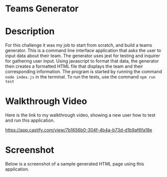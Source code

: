 # Teams Generator

# Description

For this challenge it was my job to start from scratch, and build a teams generator. This is a command
line interface application that asks the user to input data about their team. The generator uses jest
for testing and inquirer for gathering user input. Using javascript to format that data, the generator
then creates a formatted HTML file that displays the team and their corresponding information. The program
is started by running the command ``` node index.js ``` in the terminal. To run the tests, use the command
``` npm run test ```

# Walkthrough Video

Here is the link to my walkthrough video, showing a new user how to test and run this application. 

https://app.castify.com/view/7b1656b0-304f-4b4a-b73d-d1b9af6fa18e

# Screenshot

Below is a screenshot of a sample generated HTML page using this application.



